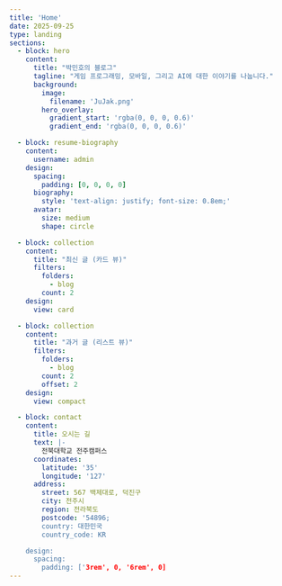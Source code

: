 ```yaml
---
title: 'Home'
date: 2025-09-25
type: landing
sections:
  - block: hero
    content:
      title: "박민호의 블로그"
      tagline: "게임 프로그래밍, 모바일, 그리고 AI에 대한 이야기를 나눕니다."
      background:
        image:
          filename: 'JuJak.png'
        hero_overlay:
          gradient_start: 'rgba(0, 0, 0, 0.6)'
          gradient_end: 'rgba(0, 0, 0, 0.6)'

  - block: resume-biography
    content:
      username: admin
    design:
      spacing:
        padding: [0, 0, 0, 0]
      biography:
        style: 'text-align: justify; font-size: 0.8em;'
      avatar:
        size: medium  
        shape: circle 

  - block: collection
    content:
      title: "최신 글 (카드 뷰)"
      filters:
        folders:
          - blog
        count: 2 
    design:
      view: card 

  - block: collection
    content:
      title: "과거 글 (리스트 뷰)"
      filters:
        folders:
          - blog
        count: 2 
        offset: 2
    design:
      view: compact 

  - block: contact
    content:
      title: 오시는 길
      text: |-
        전북대학교 전주캠퍼스
      coordinates:
        latitude: '35'
        longitude: '127'
      address:
        street: 567 백제대로, 덕진구
        city: 전주시
        region: 전라북도
        postcode: '54896;
        country: 대한민국
        country_code: KR

    design:
      spacing:
        padding: ['3rem', 0, '6rem', 0]
---
```

